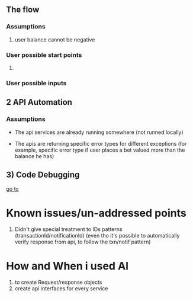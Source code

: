 ## The flow

### Assumptions
1) user balance cannot be negative


### User possible start points
1) 

### User possible inputs



## 2 API Automation

### Assumptions
- The api services are already running somewhere (not runned locally)

- The apis are returning specific error types for different exceptions (for example, specific error type if user places a bet valued more than the balance he has)


## 3) Code Debugging

[go to](./assignments/assignment_3/code_debugging.md)


# Known issues/un-addressed points
1) Didn't give special treatment to IDs patterns (transactionId/notificationId) (even tho it's possible to automatically verify response from api, to follow the txn/notif pattern)

# How and When i used AI
1) to create Request/response objects
2) create api interfaces for every service

